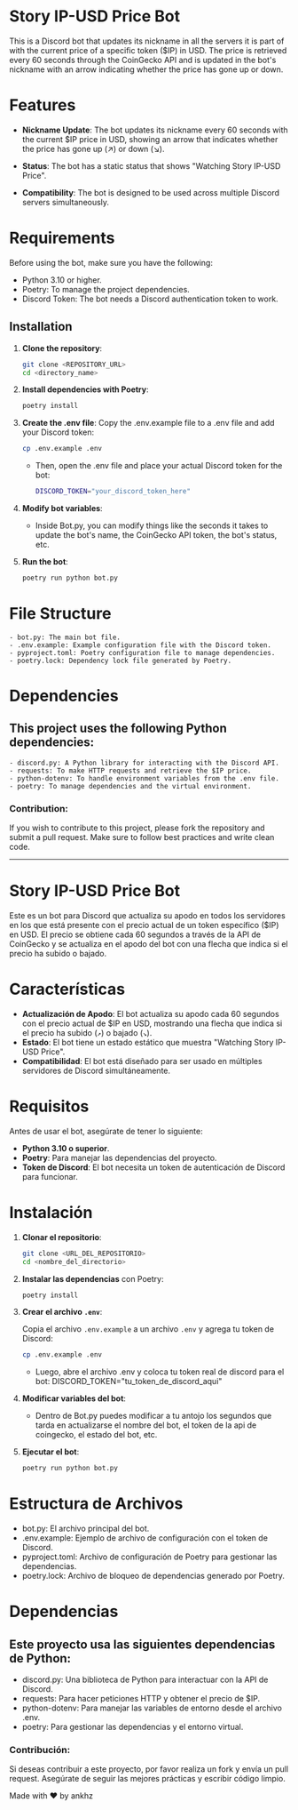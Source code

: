 # Story IP-USD Price Bot

This is a Discord bot that updates its nickname in all the servers it is part of with the current price of a specific token ($IP) in USD. The price is retrieved every 60 seconds through the CoinGecko API and is updated in the bot's nickname with an arrow indicating whether the price has gone up or down.

# Features
- **Nickname Update**: The bot updates its nickname every 60 seconds with the current $IP price in USD, showing an arrow that indicates whether the price has gone up (↗) or down (↘).

- **Status**: The bot has a static status that shows "Watching Story IP-USD Price".

- **Compatibility**: The bot is designed to be used across multiple Discord servers simultaneously.

# Requirements
Before using the bot, make sure you have the following:

 - Python 3.10 or higher.
 - Poetry: To manage the project dependencies.
 - Discord Token: The bot needs a Discord authentication token to work.


## Installation


1. **Clone the repository**:
    ```bash
    git clone <REPOSITORY_URL>
    cd <directory_name>
    ```



2. **Install dependencies with Poetry**:
    ```bash
    poetry install
    ```

3. **Create the .env file**:
    Copy the .env.example file to a .env file and add your Discord token:
    ```bash
    cp .env.example .env
    ```
    - Then, open the .env file and place your actual Discord token for the bot:
        ```bash
        DISCORD_TOKEN="your_discord_token_here" 
        ```

4. **Modify bot variables**:
    - Inside Bot.py, you can modify things like the seconds it takes to update the bot's name, the CoinGecko API token, the bot's status, etc.

5. **Run the bot**:
    ```bash
    poetry run python bot.py
    ```




# File Structure
    - bot.py: The main bot file.
    - .env.example: Example configuration file with the Discord token.
    - pyproject.toml: Poetry configuration file to manage dependencies.
    - poetry.lock: Dependency lock file generated by Poetry.

# Dependencies
## This project uses the following Python dependencies:

    - discord.py: A Python library for interacting with the Discord API.
    - requests: To make HTTP requests and retrieve the $IP price.
    - python-dotenv: To handle environment variables from the .env file.
    - poetry: To manage dependencies and the virtual environment.

### Contribution:

If you wish to contribute to this project, please fork the repository and submit a pull request. Make sure to follow best practices and write clean code.



--------------------------------------------------------------------------------------------



# Story IP-USD Price Bot

Este es un bot para Discord que actualiza su apodo en todos los servidores en los que está presente con el precio actual de un token específico ($IP) en USD. El precio se obtiene cada 60 segundos a través de la API de CoinGecko y se actualiza en el apodo del bot con una flecha que indica si el precio ha subido o bajado.

# Características

- **Actualización de Apodo**: El bot actualiza su apodo cada 60 segundos con el precio actual de $IP en USD, mostrando una flecha que indica si el precio ha subido (`↗`) o bajado (`↘`).
- **Estado**: El bot tiene un estado estático que muestra "Watching Story IP-USD Price".
- **Compatibilidad**: El bot está diseñado para ser usado en múltiples servidores de Discord simultáneamente.

# Requisitos

Antes de usar el bot, asegúrate de tener lo siguiente:

- **Python 3.10 o superior**.
- **Poetry**: Para manejar las dependencias del proyecto.
- **Token de Discord**: El bot necesita un token de autenticación de Discord para funcionar.

# Instalación

1. **Clonar el repositorio**:
    ```bash
    git clone <URL_DEL_REPOSITORIO>
    cd <nombre_del_directorio>
    ```

2. **Instalar las dependencias** con Poetry:
    ```bash
    poetry install
    ```

3. **Crear el archivo `.env`**:
   
   Copia el archivo `.env.example` a un archivo `.env` y agrega tu token de Discord:
   ```bash
   cp .env.example .env
   ```
   - Luego, abre el archivo .env y coloca tu token real de discord para el bot:
        DISCORD_TOKEN="tu_token_de_discord_aqui"

4. **Modificar variables del bot**:
    - Dentro de Bot.py puedes modificar a tu antojo los segundos que tarda en actualizarse el nombre del bot, el token de la api de coingecko, el estado del bot, etc.

5. **Ejecutar el bot**:
    ```bash
    poetry run python bot.py
    ```



# Estructura de Archivos

   - bot.py: El archivo principal del bot.
   - .env.example: Ejemplo de archivo de configuración con el token de Discord.
   - pyproject.toml: Archivo de configuración de Poetry para gestionar las dependencias.
   - poetry.lock: Archivo de bloqueo de dependencias generado por Poetry.


# Dependencias
## Este proyecto usa las siguientes dependencias de Python:

  - discord.py: Una biblioteca de Python para interactuar con la API de Discord.
  - requests: Para hacer peticiones HTTP y obtener el precio de $IP.
  - python-dotenv: Para manejar las variables de entorno desde el archivo .env.
  - poetry: Para gestionar las dependencias y el entorno virtual.

### Contribución:

Si deseas contribuir a este proyecto, por favor realiza un fork y envía un pull request. Asegúrate de seguir las mejores prácticas y escribir código limpio.


 Made with ❤️ by ankhz